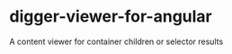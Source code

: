 digger-viewer-for-angular
=========================

A content viewer for container children or selector results
